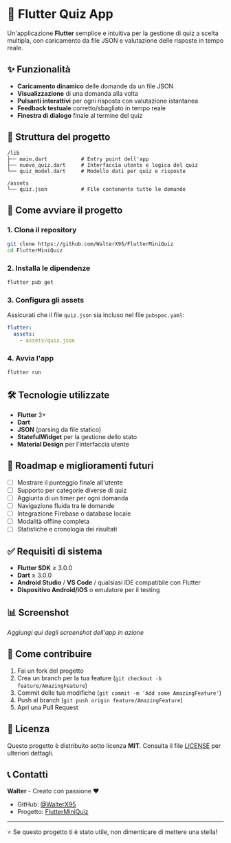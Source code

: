 # 📱 Flutter Quiz App

Un'applicazione **Flutter** semplice e intuitiva per la gestione di quiz a scelta multipla, con caricamento da file JSON e valutazione delle risposte in tempo reale.

## ✨ Funzionalità

- **Caricamento dinamico** delle domande da un file JSON
- **Visualizzazione** di una domanda alla volta
- **Pulsanti interattivi** per ogni risposta con valutazione istantanea
- **Feedback testuale** corretto/sbagliato in tempo reale
- **Finestra di dialogo** finale al termine del quiz

## 📂 Struttura del progetto

```
/lib
├── main.dart           # Entry point dell'app
├── nuovo_quiz.dart     # Interfaccia utente e logica del quiz
└── quiz_model.dart     # Modello dati per quiz e risposte

/assets
└── quiz.json           # File contenente tutte le domande
```

## 🚀 Come avviare il progetto

### 1. Clona il repository
```bash
git clone https://github.com/WalterX95/FlutterMiniQuiz
cd FlutterMiniQuiz
```

### 2. Installa le dipendenze
```bash
flutter pub get
```

### 3. Configura gli assets
Assicurati che il file `quiz.json` sia incluso nel file `pubspec.yaml`:

```yaml
flutter:
  assets:
    - assets/quiz.json
```

### 4. Avvia l'app
```bash
flutter run
```

## 🛠️ Tecnologie utilizzate

- **Flutter** 3+
- **Dart** 
- **JSON** (parsing da file statico)
- **StatefulWidget** per la gestione dello stato
- **Material Design** per l'interfaccia utente

## 🧠 Roadmap e miglioramenti futuri

- [ ] Mostrare il punteggio finale all'utente
- [ ] Supporto per categorie diverse di quiz
- [ ] Aggiunta di un timer per ogni domanda
- [ ] Navigazione fluida tra le domande
- [ ] Integrazione Firebase o database locale
- [ ] Modalità offline completa
- [ ] Statistiche e cronologia dei risultati

## ✅ Requisiti di sistema

- **Flutter SDK** ≥ 3.0.0
- **Dart** ≥ 3.0.0
- **Android Studio** / **VS Code** / qualsiasi IDE compatibile con Flutter
- **Dispositivo Android/iOS** o emulatore per il testing

## 📊 Screenshot

_Aggiungi qui degli screenshot dell'app in azione_

## 🤝 Come contribuire

1. Fai un fork del progetto
2. Crea un branch per la tua feature (`git checkout -b feature/AmazingFeature`)
3. Commit delle tue modifiche (`git commit -m 'Add some AmazingFeature'`)
4. Push al branch (`git push origin feature/AmazingFeature`)
5. Apri una Pull Request

## 📄 Licenza

Questo progetto è distribuito sotto licenza **MIT**. Consulta il file [LICENSE](LICENSE) per ulteriori dettagli.

## 📞 Contatti

**Walter** - Creato con passione ❤️

- GitHub: [@WalterX95](https://github.com/WalterX95)
- Progetto: [FlutterMiniQuiz](https://github.com/WalterX95/FlutterMiniQuiz)

---

⭐ Se questo progetto ti è stato utile, non dimenticare di mettere una stella!